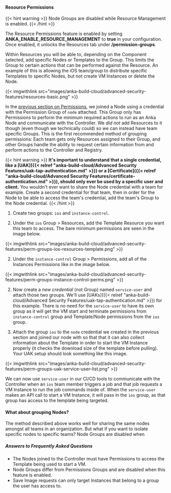 ---
---

#### Resource Permissions

{{< hint warning >}}
Node Groups are disabled while Resource Management is enabled.
{{< /hint >}}

The Resource Permissions feature is enabled by setting **ANKA_ENABLE_RESOURCE_MANAGEMENT** to **true** in your configuration. Once enabled, it unlocks the Resources tab under **/permission-groups**.

Within Resources you will be able to, depending on the Component selected, add specific Nodes or Templates to the Group. This limits the Group to certain actions that can be performed against the Resource. An example of this is allowing the iOS team/group to distribute specific Templates to specific Nodes, but not create VM Instances or delete the Node.

{{< imgwithlink src="images/anka-build-cloud/advanced-security-features/resources-basic.png" >}}

In the [previous section on Permissions](#permission-groups), we joined a Node using a credential with the Permission Group of `node` attached. This Group only has Permissions to perform the minimum required actions to run as an Anka Node and communicate with the Controller. We *did not* add Resources to it though (even though we technically could) so we can instead have team specific Groups. This is the first recommended method of grouping permissions: Each team gets only Resources assigned to their Group, and other Groups handle the ability to request certain information from and perform actions to the Controller and Registry.

{{< hint warning >}}
**It's important to understand that a single credential, like a [UAK]({{< relref "anka-build-cloud/Advanced Security Features/uak-tap-authentication.md" >}}) or a [Certificate]({{< relref "anka-build-cloud/Advanced Security Features/certificate-authentication.md" >}}), should only ever be used by a specific user and client.** You wouldn't ever want to share the Node credential with a team for example. Create a second credential for that team, then in order for the Node to be able to access the team's credential, add the team's Group to the Node credential.
{{< /hint >}}

1. Create two groups: `ios` and `instance-control`.

2. Under the `ios` Group > Resources, add the Template Resource you want this team to access. The bare minimum permissions are seen in the image below.

{{< imgwithlink src="images/anka-build-cloud/advanced-security-features/perm-groups-ios-resources-template.png" >}}

2. Under the `instance-control` Group > Permissions, add all of the Instances Permissions like in the image below.

{{< imgwithlink src="images/anka-build-cloud/advanced-security-features/perm-groups-instance-control-perms.png" >}}

2. Now create a *new credential* (not Group) named `service-user` and attach those two groups. We'll use [UAKs]({{< relref "anka-build-cloud/Advanced Security Features/uak-tap-authentication.md" >}}) for this example. There is no need for the `service-user` to have its own group as it will get the VM start and terminate permissions from `instance-control` group and Template/Node permissions from the `ios` group.

3. Attach the group `ios` to the `node` credential we created in the previous section and joined our node with so that that it can also collect information about the Template in order to start the VM Instance properly (it checks the download size of the template before pulling). Your UAK setup should look something like this image.

{{< imgwithlink src="images/anka-build-cloud/advanced-security-features/perm-groups-uak-service-user-list.png" >}}

We can now use `service-user` in our CI/CD tools to communicate with the Controller when an `ios` team member triggers a job and that job requests a VM Instance to run the job commands inside of. When the `service-user` makes an API call to start a VM Instance, it will pass in the `ios` group, as that group has access to the template being targeted.

#### What about grouping Nodes?

The method described above works well for sharing the same nodes amongst all teams in an organization. But what if you want to isolate specific nodes to specific teams? Node Groups are disabled when 







##### Answers to Frequently Asked Questions

- The Nodes joined to the Controller must have Permissions to access the Template being used to start a VM.
- Node Groups differ from Permissions Groups and are disabled when this feature is enabled.
- Save Image requests can only target Instances that belong to a group the user has access to.

